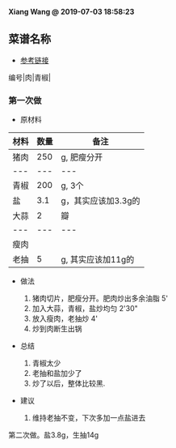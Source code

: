 **Xiang Wang @ 2019-07-03 18:58:23**

## 菜谱名称
* [参考链接](https://www.meishij.net/zuofa/nongjiaxiaochaorou_62.html)

编号|肉|青椒|


### 第一次做
* 原材料

材料|数量|备注
---|---|---
猪肉|250|g, 肥瘦分开
---|---|---
青椒|200|g, 3个
盐|3.1|g，其实应该加3.3g的
大蒜|2|瓣
---|---|---
瘦肉| |
老抽|5|g, 其实应该加11g的


* 做法
    1. 猪肉切片，肥瘦分开。肥肉炒出多余油脂 5'
    2. 加入大蒜，青椒，盐炒均匀 2'30"
    3. 放入瘦肉，老抽炒 4'
    4. 炒到肉断生出锅

* 总结
    1. 青椒太少
    2. 老抽和盐加少了
    3. 炒了以后，整体比较黑.

* 建议
    1. 维持老抽不变，下次多加一点盐进去

第二次做。盐3.8g，生抽14g

